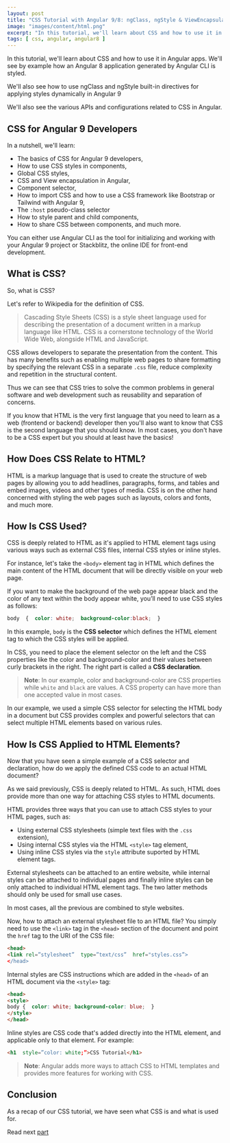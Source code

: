 ```yaml
---
layout: post
title: "CSS Tutorial with Angular 9/8: ngClass, ngStyle & ViewEncapsulation"
image: "images/content/html.png"
excerpt: "In this tutorial, we'll learn about CSS and how to use it in Angular apps. We'll see by example how an Angular 8 application generated by Angular CLI is styled"
tags: [ css, angular, angular8 ] 
---
```


In this tutorial, we'll learn about CSS and how to use it in Angular apps. We'll see by example how an Angular 8 application generated by Angular CLI is styled.

We'll also see how to use ngClass and ngStyle built-in directives for applying styles dynamically in Angular 9

We'll also see the various APIs and configurations related to CSS in Angular. 

## CSS for Angular 9 Developers

In a nutshell, we'll learn:

- The basics of CSS for Angular 9 developers,
- How to use CSS styles in components, 
- Global CSS styles, 
- CSS and View encapsulation in Angular, 
- Component selector,
- How to import CSS and how to use a CSS framework like Bootstrap or Tailwind with Angular 9,
- The `:host` pseudo-class selector 
- How to style parent and child components, 
- How to share CSS between components, and much more.

You can either use Angular CLI as the tool for initializing and working with your Angular 9 project or Stackblitz, the online IDE for front-end development.

## What is CSS?

So, what is CSS?  

Let's refer to Wikipedia for the definition of CSS.

>Cascading Style Sheets (CSS) is a style sheet language used for describing the presentation of a document written in a markup language like HTML. CSS is a cornerstone technology of the World Wide Web, alongside HTML and JavaScript.

CSS allows developers to separate the presentation from the content. This has many benefits such as enabling multiple web pages to share formatting by specifying the relevant CSS in a separate `.css` file, reduce complexity and repetition in the structural content.

Thus we can see that CSS tries to solve the common problems in general software and web development such as reusability and separation of concerns.

If you know that HTML is the very first language that you need to learn as a web (frontend or backend) developer then you'll also want to know that CSS is the second language that you should know. In most cases, you don't have to be a CSS expert but you should at least have the basics!

## How Does CSS Relate to HTML?

HTML is a markup language that is used to create the structure of web pages by allowing you to add headlines, paragraphs, forms, and tables and embed images, videos and other types of media. CSS is on the other hand concerned with styling the web pages such as layouts, colors and fonts, and much more.

## How Is CSS Used?

CSS is deeply related to HTML as it's applied to HTML element tags using various ways such as external CSS files, internal CSS styles or inline styles.

For instance, let's take the `<body>` element tag in HTML which defines the main content of the HTML document that will be directly visible on your web page.

If you want to make the background of the web page appear black and the color of any text within the body appear white, you’ll need to use CSS styles as follows:

```css
body  {  color: white;  background-color:black;  }
```

In this example, `body` is the **CSS selector** which defines the HTML element tag to which the CSS styles will be applied. 

In CSS, you need to place the element selector on the left and the CSS properties like the color and background-color and their values between curly brackets in the right. The right part is called a **CSS declaration**. 

> **Note**: In our example, color and background-color are CSS properties while `white` and `black` are values. A CSS property can have more than one accepted value in most cases.


In our example, we used a simple CSS selector for selecting the HTML body in a document but CSS provides complex and powerful selectors that can select multiple HTML elements based on various rules.

## How Is CSS Applied to HTML Elements?

Now that you have seen a simple example of a CSS selector and declaration, how do we apply the defined CSS code to an actual HTML document?

As we said previously, CSS is deeply related to HTML. As such, HTML does provide more than one way for attaching CSS styles to HTML documents.

HTML provides three ways that you can use to attach CSS styles to your HTML pages, such as:

- Using external CSS stylesheets (simple text files with the `.css` extension), 
- Using internal CSS styles via the HTML `<style>` tag element, 
- Using inline CSS styles via the `style` attribute suported by HTML element tags. 

External stylesheets can be attached to an entire website, while internal styles can be attached to individual pages and finally inline styles can be only attached to individual HTML element tags. The two latter methods should only be used for small use cases. 

In most cases, all the previous are combined to style websites. 

Now, how to attach an external stylesheet file to an HTML file? You simply need to use the `<link>` tag in the `<head>` section of the document and point the `href` tag to the URI of the CSS file:

```html
<head>
<link rel=”stylesheet”  type=”text/css”  href="styles.css”>
</head>
```

Internal styles are CSS instructions which are added in the `<head>` of an HTML document via the `<style>` tag:

```html
<head>
<style>
body {  color: white; background-color: blue;  }
</style>
</head>
```


Inline styles are CSS code that's added directly into the HTML element, and applicable only to that element. For example:

```html
<h1  style=”color: white;”>CSS Tutorial</h1>
```

> **Note**: Angular adds more ways to attach CSS to HTML templates and provides more features for working with CSS.


## Conclusion

As a recap of our CSS tutorial, we have seen what CSS is and what is used for. 

Read next [part](/angular/style-angular-9-components-with-css-ngstyle-ngclass)



